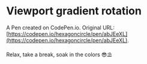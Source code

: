 # Viewport gradient rotation

A Pen created on CodePen.io. Original URL: [https://codepen.io/hexagoncircle/pen/abJEeXL](https://codepen.io/hexagoncircle/pen/abJEeXL).

 Relax, take a break, soak in the colors 😎⛱️